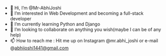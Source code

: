- 👋 Hi, I’m @Mr-AbhiJoshi
- 👀 I’m interested in Web Development and becoming a full-stack developer
- 🌱 I’m currently learning Python and Django
- 💞️ I’m looking to collaborate on anything you wish(maybe I can be of any help)
- 📫 How to reach me : Hit me up on Instagram @mr.abhi_joshi or e-mail @abhijoshi1441@gmail.com

<!---
Mr-AbhiJoshi/Mr-AbhiJoshi is a ✨ special ✨ repository because its `README.md` (this file) appears on your GitHub profile.
You can click the Preview link to take a look at your changes.
--->
